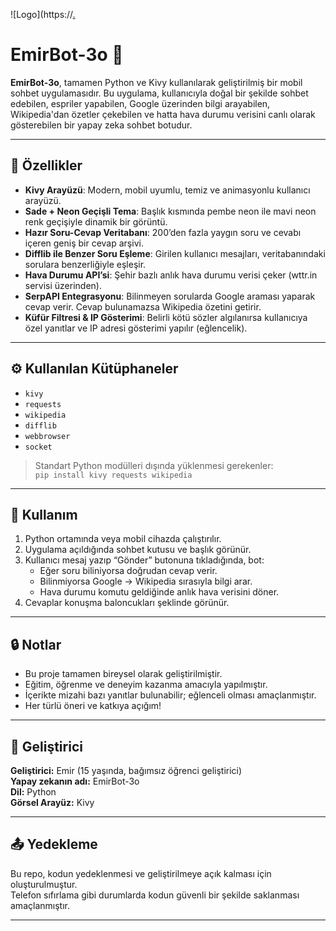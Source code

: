 ![Logo](https://[.](https://github.com/vest06/EmirBot-v0.3/blob/main/file_000000008de06243a9bee8a1eb9e94b8%20(3).png?raw=true)


# EmirBot-3o 🤖 

**EmirBot-3o**, tamamen Python ve Kivy kullanılarak geliştirilmiş bir mobil sohbet uygulamasıdır. Bu uygulama, kullanıcıyla doğal bir şekilde sohbet edebilen, espriler yapabilen, Google üzerinden bilgi arayabilen, Wikipedia'dan özetler çekebilen ve hatta hava durumu verisini canlı olarak gösterebilen bir yapay zeka sohbet botudur.

---

## 🎯 Özellikler

- **Kivy Arayüzü**: Modern, mobil uyumlu, temiz ve animasyonlu kullanıcı arayüzü.
- **Sade + Neon Geçişli Tema**: Başlık kısmında pembe neon ile mavi neon renk geçişiyle dinamik bir görüntü.
- **Hazır Soru-Cevap Veritabanı**: 200’den fazla yaygın soru ve cevabı içeren geniş bir cevap arşivi.
- **Difflib ile Benzer Soru Eşleme**: Girilen kullanıcı mesajları, veritabanındaki sorulara benzerliğiyle eşleşir.
- **Hava Durumu API’si**: Şehir bazlı anlık hava durumu verisi çeker (wttr.in servisi üzerinden).
- **SerpAPI Entegrasyonu**: Bilinmeyen sorularda Google araması yaparak cevap verir. Cevap bulunamazsa Wikipedia özetini getirir.
- **Küfür Filtresi & IP Gösterimi**: Belirli kötü sözler algılanırsa kullanıcıya özel yanıtlar ve IP adresi gösterimi yapılır (eğlencelik).

---

## ⚙️ Kullanılan Kütüphaneler

- `kivy`
- `requests`
- `wikipedia`
- `difflib`
- `webbrowser`
- `socket`

> Standart Python modülleri dışında yüklenmesi gerekenler:  
> `pip install kivy requests wikipedia`

---

## 📱 Kullanım

1. Python ortamında veya mobil cihazda çalıştırılır.
2. Uygulama açıldığında sohbet kutusu ve başlık görünür.
3. Kullanıcı mesaj yazıp “Gönder” butonuna tıkladığında, bot:
   - Eğer soru biliniyorsa doğrudan cevap verir.
   - Bilinmiyorsa Google → Wikipedia sırasıyla bilgi arar.
   - Hava durumu komutu geldiğinde anlık hava verisini döner.
4. Cevaplar konuşma baloncukları şeklinde görünür.

---

## 🔒 Notlar

- Bu proje tamamen bireysel olarak geliştirilmiştir.
- Eğitim, öğrenme ve deneyim kazanma amacıyla yapılmıştır.
- İçerikte mizahi bazı yanıtlar bulunabilir; eğlenceli olması amaçlanmıştır.
- Her türlü öneri ve katkıya açığım!

---

## 📌 Geliştirici

**Geliştirici:** Emir (15 yaşında, bağımsız öğrenci geliştirici)  
**Yapay zekanın adı:** EmirBot-3o  
**Dil:** Python  
**Görsel Arayüz:** Kivy

---

## 📤 Yedekleme

Bu repo, kodun yedeklenmesi ve geliştirilmeye açık kalması için oluşturulmuştur.  
Telefon sıfırlama gibi durumlarda kodun güvenli bir şekilde saklanması amaçlanmıştır.

---
